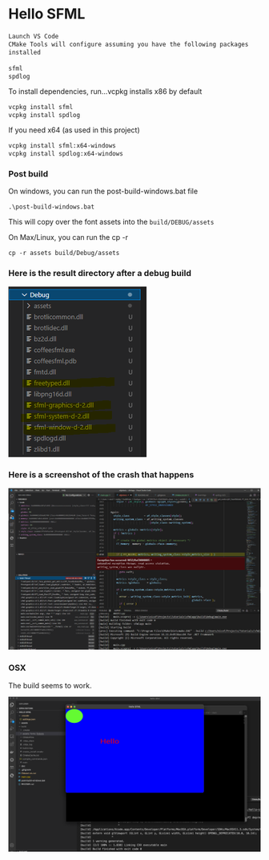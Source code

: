 # Hello SFML

```
Launch VS Code
CMake Tools will configure assuming you have the following packages installed

sfml
spdlog
```

To install dependencies, run...vcpkg installs x86 by default

```
vcpkg install sfml
vcpkg install spdlog
```

If you need x64 (as used in this project)

```
vcpkg install sfml:x64-windows
vcpkg install spdlog:x64-windows
```

### Post build

On windows, you can run the post-build-windows.bat file

```
.\post-build-windows.bat
```

This will copy over the font assets into the `build/DEBUG/assets`

On Max/Linux, you can run the cp -r

```
cp -r assets build/Debug/assets
```

### Here is the result directory after a debug build

![Screenshot](doc/debug-libs-screenshot.PNG)

### Here is a screenshot of the crash that happens

![Screenshot](doc/stack-screenshot.PNG)

### OSX

The build seems to work.

![Screenshot](doc/osx-screenshot.png)
